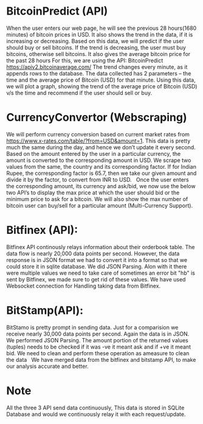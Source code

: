 # BitcoinPredict (API)
When the user enters our web page, he will see the previous 28 hours(1680 minutes) of bitcoin prices in USD. It also shows the trend in the data, if it is increasing or decreasing.
Based on this data, we will predict if the user should buy or sell bitcoins.
If the trend is decreasing, the user must buy bitcoins, otherwise sell bitcoins.
It also gives the average bitcoin price for the past 28 hours
For this, we are using the API: BitcoinPredict https://apiv2.bitcoinaverage.com/
The trend changes every minute, as it appends rows to the database.
The data collected has 2 parameters – the time and the average price of Bitcoin (USD) for that minute.
Using this data, we will plot a graph, showing the trend of the average price of Bitcoin (USD) v/s the time and recommend if the user should sell or buy.
 
# CurrencyConvertor (Webscraping)
We will perform currency conversion based on current market rates from https://www.x-rates.com/table/?from=USD&amount=1. This data is pretty much the same during the day, and hence we don’t update it every second. 
Based on the amount entered by the user in a particular currency, the amount is converted to the corresponding amount in USD.
We scrape two values from the same, the country and its corresponding factor.
If for Indian Rupee, the corresponding factor is 65.7, then we take our given amount and divide it by the factor, to convert from INR to USD.
 
Once the user enters the corresponding amount, its currency and ask/bid, we now use the below two API’s to display the max price at which the user should bid or the minimum price to ask for a bitcoin. We will also show the max number of bitcoin user can buy/sell for a particular amount (Multi-Currency Support). 

# Bitfinex (API):
Bitfinex API continously relays information about their orderbook table. The data flow is nearly 20,000 data points per second. However, the data response is in JSON format we had to convert it into a format so that we could store it in sqlite database. We did JSON Parsing. Alon with it there were multiple values we need to take care of sometimes an error bit "hb" is sent by Bitfinex, we made sure to get rid of these values. We have used Websocket connection for Handling taking data from Bitfinex.

# BitStamp(API):
BitStamo is pretty prompt in sending data. Just for a comparision we receive nearly 30,000 data points per second. Again the data is in JSON. We performed JSON Parsing. The amount portion of the returned values (tuples) needs to be checked if it was -ve it meant ask and if +ve it meant bid. We need to clean and perform these operation as ameasure to clean the data
 
We have merged data from the bitfinex and bitstamp API, to make our analysis accurate and better.

# Note
All the three 3 API send data continuously, This data is stored in SQLite Database and would we continuously relay it with each request/update.
